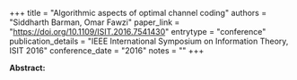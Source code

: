 +++
title = "Algorithmic aspects of optimal channel coding"
authors = "Siddharth Barman, Omar Fawzi"
paper_link = "https://doi.org/10.1109/ISIT.2016.7541430"
entrytype = "conference"
publication_details = "IEEE International Symposium on Information Theory,  ISIT 2016"
conference_date = "2016"
notes = ""
+++

<b>Abstract:</b>

